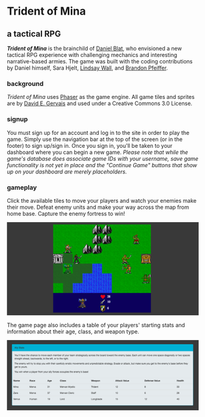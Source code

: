 # Trident of Mina
## a tactical RPG
***Trident of Mina*** is the brainchild of <a href="https://github.com/blatde91">Daniel Blat</a>, who envisioned a new tactical RPG experience with challenging mechanics and interesting narrative-based armies. The game was built with the coding contributions by Daniel himself, Sara Hjelt, <a href="http://github.com/catslug">Lindsay Wall</a>, and <a href="http://github.com/brandon-Pfeiffer">Brandon Pfeiffer</a>.

### background
*Trident of Mina* uses <a href="http://phaser.io/">Phaser</a> as the game engine. All game tiles and sprites are by <a href="http://pousse.rapiere.free.fr/tome/">David E. Gervais</a> and used under a Creative Commons 3.0 License.

### signup
You must sign up for an account and log in to the site in order to play the game. Simply use the navigation bar at the top of the screen (or in the footer) to sign up/sign in. Once you sign in, you'll be taken to your dashboard where you can begin a new game. *Please note that while the game's database does associate game IDs with your username, save game functionality is not yet in place and the "Continue Game" buttons that show up on your dashboard are merely placeholders.*

### gameplay
Click the available tiles to move your players and watch your enemies make their move. Defeat enemy units and make your way across the map from home base. Capture the enemy fortress to win!

![screenshot of gameplay](docs/trident-game.png)

The game page also includes a table of your players' starting stats and information about their age, class, and weapon type.

![screenshot of player stats](docs/trident-table.png)
